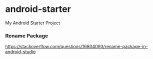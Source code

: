 # android-starter

My Android Starter Project

### Rename Package

https://stackoverflow.com/questions/16804093/rename-package-in-android-studio